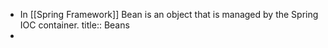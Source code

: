 - In [[Spring Framework]] Bean is an object that is managed by the Spring IOC container.
  title:: Beans
-